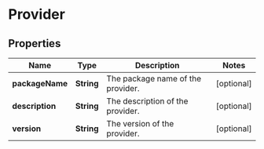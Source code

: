 # Provider

## Properties
| Name            | Type       | Description                       | Notes      |
|-----------------|------------|-----------------------------------|------------|
| **packageName** | **String** | The package name of the provider. | [optional] |
| **description** | **String** | The description of the provider.  | [optional] |
| **version**     | **String** | The version of the provider.      | [optional] |
